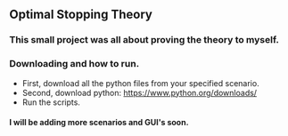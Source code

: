 ## Optimal Stopping Theory
### This small project was all about proving the theory to myself.

### Downloading and how to run.
- First, download all the python files from your specified scenario.
- Second, download python: https://www.python.org/downloads/
- Run the scripts.

#### I will be adding more scenarios and GUI's soon.
